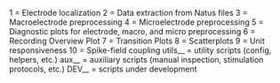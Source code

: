 1 = Electrode localization
2 = Data extraction from Natus files
3 = Macroelectrode preprocessing
4 = Microelectrode preprocessing
5 = Diagnostic plots for electrode, macro, and micro preprocessing
6 = Recording Overview Plot
7 = Transition Plots
8 = Scatterplots
9 = Unit responsiveness
10 = Spike-field coupling
utils__ = utility scripts (config, helpers, etc.)
aux__ = auxiliary scripts (manual inspection, stimulation protocols, etc.)
DEV__ = scripts under development